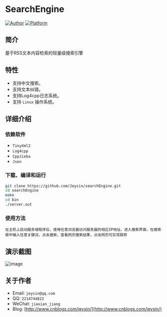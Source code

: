 # SearchEngine

[![Author](https://img.shields.io/badge/author-@Jeysin-blue.svg?style=flat)](http://www.cnblogs.com/jeysin/) 
[![Platform](https://img.shields.io/badge/platform-Linux-green.svg?style=flat)](https://github.com/Jeysin/searchEngine)

## 简介

基于RSS文本内容检索的轻量级搜索引擎

## 特性

+ 支持中文搜索。
+ 支持文本纠错。
+ 支持Log4cpp日志系统。
+ 支持 `Linux` 操作系统。

## 详细介绍

### 依赖软件

+ `TinyXml2`
+ `Log4cpp`
+ `CppJieba`
+ `Json`

### 下载、编译和运行

```sh
git clone https://github.com/Jeysin/searchEngine.git
cd searchEngine
make
cd bin
./server.out
```

### 使用方法

```
在主机上启动服务端程序后，使用任意浏览器访问服务器的相应IP地址，进入搜索界面，在搜索框中输入任意关键词，点击搜索，查看网页搜索结果，点击网页可实现跳转
```

## 演示截图

![image](http://images.cnblogs.com/cnblogs_com/jeysin/1181693/o_20171215.PNG)

## 关于作者

+ Email: `jeysin@qq.com`
+ QQ: `2214744822`
+ WeChat: `jiaxian_jiang`
+ Blog: [http://www.cnblogs.com/jeysin/](http://www.cnblogs.com/jeysin/)



